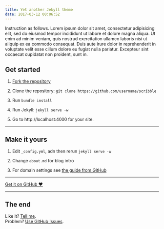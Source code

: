 ```yaml
---
title: Yet another Jekyll theme
date: 2017-03-12 00:06:52
---
```


Instruction as follows. Lorem ipsum dolor sit amet, consectetur adipisicing elit, sed do eiusmod tempor incididunt ut labore et dolore magna aliqua. Ut enim ad minim veniam, quis nostrud exercitation ullamco laboris nisi ut aliquip ex ea commodo consequat. Duis aute irure dolor in reprehenderit in voluptate velit esse cillum dolore eu fugiat nulla pariatur. Excepteur sint occaecat cupidatat non proident, sunt in.

## Get started

1. [Fork the repository](https://github.com/muan/scribble/fork)

2. Clone the repository: `git clone https://github.com/username/scribble`

3. Run `bundle install`

4. Run Jekyll: `jekyll serve -w`

5. Go to http://localhost:4000 for your site.

---

## Make it yours

1. Edit `_config.yml`, adn then rerun `jekyll serve -w`

2. Change `about.md` for blog intro

3. For domain settings see [the guide from GitHub](https://help.github.com/articles/setting-up-a-custom-domain-with-pages)

---

<a href="https://github.com/muan/scribble" class="pa3 tc ba br2 db">Get it on GitHub &hearts;</a>

---

## The end

Like it? [Tell me](http://twitter.com/muanchiou).<br/>
Problem? [Use GitHub Issues](https://github.com/muan/scribble).

